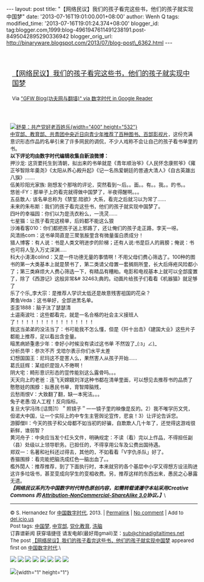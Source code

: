 --- layout: post title:
"【网络民议】我们的孩子看完这些书，他们的孩子就实现中国梦" date:
'2013-07-16T19:01:00.001+08:00' author: Wenh Q tags: modified\_time:
'2013-07-16T19:01:24.374+08:00' blogger\_id:
tag:blogger.com,1999:blog-4961947611491238191.post-8495042895290336942
blogger\_orig\_url:
http://binaryware.blogspot.com/2013/07/blog-post\_6362.html ---
<div style="margin: 10px; padding: 5px;">

<div style="font-size: 18px;">

[\
【网络民议】我们的孩子看完这些书，他们的孩子就实现中国梦](http://feedproxy.google.com/~r/chinagfwblog/~3/QY7X8r_P4dw/)

</div>

<div style="font-size: 13px;">

Via ["GFW Blog(功夫网与翻墙)" via 数字时代 in Google
Reader](https://www.blogger.com/blogger.g?blogID=4961947611491238191)

</div>

</div>

<div style="font-size: 13px; padding: 15px 0 10px 10px;">

[![舒昊：共产党好老百姓乐](http://chinadigitaltimes.net/chinese/files/2013/07/%E8%88%92%E6%98%8A%EF%BC%9A%E5%85%B1%E4%BA%A7%E5%85%9A%E5%A5%BD%E8%80%81%E7%99%BE%E5%A7%93%E4%B9%90.jpg){width="400"
height="532"}](http://chinadigitaltimes.net/chinese/files/2013/07/%E8%88%92%E6%98%8A%EF%BC%9A%E5%85%B1%E4%BA%A7%E5%85%9A%E5%A5%BD%E8%80%81%E7%99%BE%E5%A7%93%E4%B9%90.jpg)\
[中宣部、教育部、共青团中央近日向青少年推荐了百种图书、百部影视片](http://chinadigitaltimes.net/chinese/2013/07/%E6%96%B0%E5%8D%8E%E7%A4%BE-%E4%B8%AD%E5%AE%A3%E9%83%A8%E3%80%81%E6%95%99%E8%82%B2%E9%83%A8%E3%80%81%E5%85%B1%E9%9D%92%E5%9B%A2%E4%B8%AD%E5%A4%AE%E5%90%91%E9%9D%92%E5%B0%91%E5%B9%B4%E6%8E%A8/)，这份充满意识形态作品的名单引来了许多网民的调侃，不少人戏称不会让自己的孩子看书单里的书。\
**以下评论均由数字时代编辑收集自新浪微博：**\
押沙龙:
这货要托生到清朝，拟出来的书单就是《青年顺治爷》《人民怀念康熙爷》《雍正爷智除年羹尧》《太阳从养心殿升起》《记一名热爱朝廷的普通大清人》《自古英雄出八旗》…….\
伍美珍阳光家族:
刚想发个那啥的评论，突然看到〜后。。面。。有。。我。。的书。。\
悠爸-FY：那单子上的看完就得做中国梦了，半夜得醒啊。。。\
五岳散人: 该名单总称为《禁室.陪欲》大系，看完之后就习以为常了……\
未来的朱布斯：我们的孩子看完这些书，他们的孩子就实现中国梦了。\
四叶的幸福园：你们以为是洗衣粉么，一洗灵……\
七星猫：让孩子看完这榜单，后妈都不能这么狠\
沙滩看客010：你们都把孩子送上邪路了，还让俺们的孩子走正路，李天一呀。\
风清扬com：这书单简直是三聚氢胺里含有微量蛋白质成分！\
猎人博客：有人说：书是人类文明进步的阶梯；还有人说:书是巨人的肩膀；俺说：书也可将人坠入万丈深渊…..\
科大小涛涛colind：又是一件功德无量的事情啊！不用父母们费心筛选了。100种的图书的第一大类基本上就是禁书了，第二类请父母置一套搁厕所里，长大后痔疮风险都小了；第三类麻烦大人费心筛选一下，有精品有糟粕。电影和电视基本上就可以全部废置了，除了《西游记》这般非常&\#
32463;典的。动画片给孩子们看看《机器猫》就足够了\
乐了个乐\_李大宗：是推荐人学识太低还是故意残害祖国的花朵？\
黄鱼Veda：这书单好，全部进黑名单。\
歪歪1888：脑子汰了瑟瑟清\
土逼南波吐：这些都看完，就是一名合格的社会主义接班人了！！！！！！！！！！！！！！！！\
我这当弟弟的没法当了：书可能我不怎么懂，但是《歼十出击》《建国大业》这些片子都能上推荐，足以看出含金量。\
暗黑病娇重患少年：幸好小时候没有读过这书单 不然毁了\_(:з」∠)\_\
分析员甲：参次不齐 戈培尔表示你们水平太差\
幻想国国王：尼玛这不是害人么，果然害人从孩子开始……\
葛氏廷辉：某组织是毁人不倦啊！\
阴大宅：畸形意识形态的宣传能别这么露骨吗。。。\
天天向上的老爸：连飞天嫦娥刘洋这种书都在清单里面，可以想见去推荐书的品质了\
憨憨娃的围脖：拟愚民书单，育智障脑残，\
云愁雨恨V：大致翻了翻，缺一本宪法。。。\
兔子老愚:毁人工程！反向指标。\
复旦大学冯玮:\[话筒\]1）＂照镜子＂一一镜子里的映像是反的。2）我不唯学历文凭，但诺大中国，让一个实际上的中专生主管舆论宣传，悲哀！3）让评论告诉您。\
游脚僧II：今天的孩子和父母都不如当初的好骗，自欺欺人几十年了，还觉得这游戏很新鲜，谁弱智？\
黄河舟子：中央应当发个红头文件，明确规定：不读（看）完以上作品，不得担任副（县）处级以上领导职务。已担任的，不得享用公车及公费出国待遇。\
郑双一：名著和社科还过得去，其他的，不如看看「V字仇杀队」好了。\
香猫围脖：看完能把脑洗成红色—脑出血了。。\
檻外閒人：推荐推荐，到了下面执行时，本来就穷的各个基层中小学又得想方设法购进这许多垃圾书，甚至变成向学生的变相收费。另，推荐这样的东西出来，愚民之心暴露无遗。\
***【网络民议系列为中国数字时代特色原创内容，如需转载请遵守本站采用Creative
Commons 的 [Attribution-NonCommercial-ShareAlike
3.0](https://creativecommons.org/licenses/by-nc-sa/3.0/)协议。】***\

------------------------------------------------------------------------

© S. Hernandez for [中国数字时代](http://chinadigitaltimes.net/chinese),
2013. |
[Permalink](http://chinadigitaltimes.net/chinese/2013/07/%E3%80%90%E7%BD%91%E7%BB%9C%E6%B0%91%E8%AE%AE%E3%80%91%E6%88%91%E4%BB%AC%E7%9A%84%E5%AD%A9%E5%AD%90%E7%9C%8B%E5%AE%8C%E8%BF%99%E4%BA%9B%E4%B9%A6%EF%BC%8C%E4%BB%96%E4%BB%AC%E7%9A%84%E5%AD%A9%E5%AD%90/)
| [No
comment](http://chinadigitaltimes.net/chinese/2013/07/%E3%80%90%E7%BD%91%E7%BB%9C%E6%B0%91%E8%AE%AE%E3%80%91%E6%88%91%E4%BB%AC%E7%9A%84%E5%AD%A9%E5%AD%90%E7%9C%8B%E5%AE%8C%E8%BF%99%E4%BA%9B%E4%B9%A6%EF%BC%8C%E4%BB%96%E4%BB%AC%E7%9A%84%E5%AD%A9%E5%AD%90/#comments)
| Add to
[del.icio.us](http://del.icio.us/post?url=http://chinadigitaltimes.net/chinese/2013/07/%E3%80%90%E7%BD%91%E7%BB%9C%E6%B0%91%E8%AE%AE%E3%80%91%E6%88%91%E4%BB%AC%E7%9A%84%E5%AD%A9%E5%AD%90%E7%9C%8B%E5%AE%8C%E8%BF%99%E4%BA%9B%E4%B9%A6%EF%BC%8C%E4%BB%96%E4%BB%AC%E7%9A%84%E5%AD%A9%E5%AD%90/&title=%E3%80%90%E7%BD%91%E7%BB%9C%E6%B0%91%E8%AE%AE%E3%80%91%E6%88%91%E4%BB%AC%E7%9A%84%E5%AD%A9%E5%AD%90%E7%9C%8B%E5%AE%8C%E8%BF%99%E4%BA%9B%E4%B9%A6%EF%BC%8C%E4%BB%96%E4%BB%AC%E7%9A%84%E5%AD%A9%E5%AD%90%E5%B0%B1%E5%AE%9E%E7%8E%B0%E4%B8%AD%E5%9B%BD%E6%A2%A6)\
Post tags:
[中国梦](http://chinadigitaltimes.net/chinese/tag/%E4%B8%AD%E5%9B%BD%E6%A2%A6/?category=18271),
[中宣部](http://chinadigitaltimes.net/chinese/tag/%E4%B8%AD%E5%AE%A3%E9%83%A8/?category=18271),
[党化教育](http://chinadigitaltimes.net/chinese/tag/%E5%85%9A%E5%8C%96%E6%95%99%E8%82%B2/?category=18271),
[洗脑](http://chinadigitaltimes.net/chinese/tag/%E6%B4%97%E8%84%91/?category=18271)\
订靠谱新闻 获穿墙捷径
请发电邮(最好用gmail)至：sub@chinadigitaltimes.net\
The post
[【网络民议】我们的孩子看完这些书，他们的孩子就实现中国梦](http://chinadigitaltimes.net/chinese/2013/07/%E3%80%90%E7%BD%91%E7%BB%9C%E6%B0%91%E8%AE%AE%E3%80%91%E6%88%91%E4%BB%AC%E7%9A%84%E5%AD%A9%E5%AD%90%E7%9C%8B%E5%AE%8C%E8%BF%99%E4%BA%9B%E4%B9%A6%EF%BC%8C%E4%BB%96%E4%BB%AC%E7%9A%84%E5%AD%A9%E5%AD%90/)
appeared first on [中国数字时代](http://chinadigitaltimes.net/chinese).\
<div>

[![](http://feeds.feedburner.com/~ff/chinagfwblog?d=yIl2AUoC8zA)](http://feeds.feedburner.com/~ff/chinagfwblog?a=QY7X8r_P4dw:1KNprvcdrho:yIl2AUoC8zA)
[![](http://feeds.feedburner.com/~ff/chinagfwblog?i=QY7X8r_P4dw:1KNprvcdrho:-BTjWOF_DHI)](http://feeds.feedburner.com/~ff/chinagfwblog?a=QY7X8r_P4dw:1KNprvcdrho:-BTjWOF_DHI)
[![](http://feeds.feedburner.com/~ff/chinagfwblog?i=QY7X8r_P4dw:1KNprvcdrho:F7zBnMyn0Lo)](http://feeds.feedburner.com/~ff/chinagfwblog?a=QY7X8r_P4dw:1KNprvcdrho:F7zBnMyn0Lo)
[![](http://feeds.feedburner.com/~ff/chinagfwblog?i=QY7X8r_P4dw:1KNprvcdrho:V_sGLiPBpWU)](http://feeds.feedburner.com/~ff/chinagfwblog?a=QY7X8r_P4dw:1KNprvcdrho:V_sGLiPBpWU)
[![](http://feeds.feedburner.com/~ff/chinagfwblog?d=qj6IDK7rITs)](http://feeds.feedburner.com/~ff/chinagfwblog?a=QY7X8r_P4dw:1KNprvcdrho:qj6IDK7rITs)
[![](http://feeds.feedburner.com/~ff/chinagfwblog?d=l6gmwiTKsz0)](http://feeds.f%20%20%20eedburner.com/~ff/chinagfwblog?a=QY7X8r_P4dw:1KNprvcdrho:l6gmwiTKsz0)
[![](http://feeds.feedburner.com/~ff/chinagfwblog?i=QY7X8r_P4dw:1KNprvcdrho:gIN9vFwOqvQ)](http://feeds.feedburner.com/~ff/chinagfwblog?a=QY7X8r_P4dw:1KNprvcdrho:gIN9vFwOqvQ)
[![](http://feeds.feedburner.com/~ff/chinagfwblog?d=TzevzKxY174)](http://feeds.feedburner.com/~ff/chinagfwblog?a=QY7X8r_P4dw:1KNprvcdrho:TzevzKxY174)

</div>

![](http://feeds.feedburner.com/~r/chinagfwblog/~4/QY7X8r_P4dw){width="1"
height="1"}

</div>
